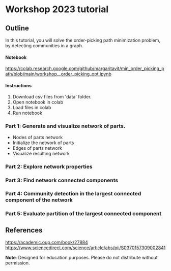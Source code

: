 # Workshop 2023 tutorial

## Outline

In this tutorial, you will solve the order-picking path minimization problem, by detecting communities in a graph.
#### Notebook
https://colab.research.google.com/github/margaritavit/min_order_picking_path/blob/main/workshop__order_picking_opt.ipynb

#### Instructions
1. Download csv files from 'data' folder.
2. Open notebook in colab
3. Load files in colab
4. Run notebook

### Part 1: Generate and visualize network of parts.
  - Nodes of parts network
  - Initialize the network of parts
  - Edges of parts network
  - Visualize resulting network

### Part 2: Explore network properties

### Part 3: Find network connected components

### Part 4: Community detection in the largest connected component of the network

### Part 5: Evaluate partition of the largest connected component

## References
https://academic.oup.com/book/27884  
https://www.sciencedirect.com/science/article/abs/pii/S0370157309002841


<b>Note</b>: Designed for education purposes. Please do not distribute without permission.



